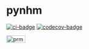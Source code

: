 # pynhm
[![ci-badge](https://github.com/langevin-usgs/prmsNHMpy/workflows/CI/badge.svg?branch=main)](https://github.com/langevin-usgs/prmsNHMpy/actions?query)
[![codecov-badge](https://codecov.io/gh/langevin-usgs/prmsNHMpy/branch/main/graph/badge.svg)](https://codecov.io/gh/langevin-usgs/prmsNHMpy)

<img src="https://raw.githubusercontent.com/langevin-usgs/prmsNHMpy/main/resources/images/prms_flow.png" alt="prms_flow" style="width:50;height:20">
